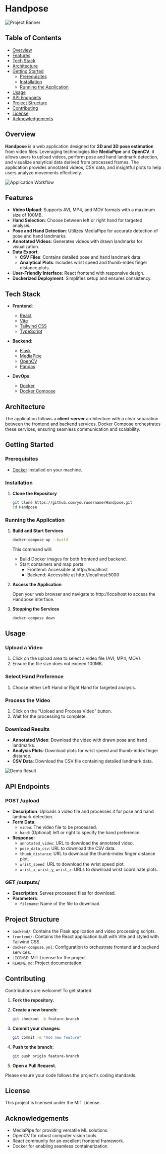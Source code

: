 # Handpose

![Project Banner](frontend/public/hand.svg)

## Table of Contents

- [Overview](#overview)
- [Features](#features)
- [Tech Stack](#tech-stack)
- [Architecture](#architecture)
- [Getting Started](#getting-started)
    - [Prerequisites](#prerequisites)
    - [Installation](#installation)
    - [Running the Application](#running-the-application)
- [Usage](#usage)
- [API Endpoints](#api-endpoints)
- [Project Structure](#project-structure)
- [Contributing](#contributing)
- [License](#license)
- [Acknowledgements](#acknowledgements)

## Overview

**Handpose** is a web application designed for **2D and 3D pose estimation** from video files. Leveraging technologies like **MediaPipe** and **OpenCV**, it allows users to upload videos, perform pose and hand landmark detection, and visualize analytical data derived from processed frames. The application provides annotated videos, CSV data, and insightful plots to help users analyze movements effectively.

![Application Workflow](Images/demo.png)

## Features

- **Video Upload**: Supports AVI, MP4, and MOV formats with a maximum size of 100MB.
- **Hand Selection**: Choose between left or right hand for targeted analysis.
- **Pose and Hand Detection**: Utilizes MediaPipe for accurate detection of pose and hand landmarks.
- **Annotated Videos**: Generates videos with drawn landmarks for visualization.
- **Data Export**:
    - **CSV Files**: Contains detailed pose and hand landmark data.
    - **Analytical Plots**: Includes wrist speed and thumb-index finger distance plots.
- **User-Friendly Interface**: React frontend with responsive design.
- **Dockerized Deployment**: Simplifies setup and ensures consistency.

## Tech Stack

- **Frontend**:
    - [React](https://reactjs.org/)
    - [Vite](https://vitejs.dev/)
    - [Tailwind CSS](https://tailwindcss.com/)
    - [TypeScript](https://www.typescriptlang.org/)

- **Backend**:
    - [Flask](https://flask.palletsprojects.com/)
    - [MediaPipe](https://mediapipe.dev/)
    - [OpenCV](https://opencv.org/)
    - [Pandas](https://pandas.pydata.org/)

- **DevOps**:
    - [Docker](https://www.docker.com/)
    - [Docker Compose](https://docs.docker.com/compose/)

## Architecture

The application follows a **client-server** architecture with a clear separation between the frontend and backend services. Docker Compose orchestrates these services, ensuring seamless communication and scalability.

## Getting Started

### Prerequisites

- [Docker](https://www.docker.com/get-started) installed on your machine.

### Installation

1. **Clone the Repository**

     ```bash
     git clone https://github.com/yourusername/Handpose.git
     cd Handpose
     ```

### Running the Application

1. **Build and Start Services**

     ```bash
     docker-compose up --build
     ```

     This command will:
     - Build Docker images for both frontend and backend.
     - Start containers and map ports:
         - Frontend: Accessible at http://localhost
         - Backend: Accessible at http://localhost:5000

2. **Access the Application**

     Open your web browser and navigate to http://localhost to access the Handpose interface.

3. **Stopping the Services**

     ```bash
     docker-compose down
     ```

## Usage

### Upload a Video

1. Click on the upload area to select a video file (AVI, MP4, MOV).
2. Ensure the file size does not exceed 100MB.

### Select Hand Preference

1. Choose either Left Hand or Right Hand for targeted analysis.

### Process the Video

1. Click on the "Upload and Process Video" button.
2. Wait for the processing to complete.

### Download Results

- **Annotated Video**: Download the video with drawn pose and hand landmarks.
- **Analysis Plots**: Download plots for wrist speed and thumb-index finger distance.
- **CSV Data**: Download the CSV file containing detailed landmark data.

![Demo Result](Images/demo_result.png)

## API Endpoints

### POST /upload

- **Description**: Uploads a video file and processes it for pose and hand landmark detection.
- **Form Data**:
    - `video`: The video file to be processed.
    - `hand`: (Optional) left or right to specify the hand preference.
- **Response**:
    - `annotated_video`: URL to download the annotated video.
    - `pose_data_csv`: URL to download the CSV data.
    - `thumb_distance`: URL to download the thumb-index finger distance plot.
    - `wrist_speed`: URL to download the wrist speed plot.
    - `wrist_x`, `wrist_y`, `wrist_z`: URLs to download wrist coordinate plots.

### GET /outputs/<filename>

- **Description**: Serves processed files for download.
- **Parameters**:
    - `filename`: Name of the file to download.

## Project Structure

- `backend/`: Contains the Flask application and video processing scripts.
- `frontend/`: Contains the React application built with Vite and styled with Tailwind CSS.
- `docker-compose.yml`: Configuration to orchestrate frontend and backend services.
- `LICENSE`: MIT License for the project.
- `README.md`: Project documentation.

## Contributing

Contributions are welcome! To get started:

1. **Fork the repository.**
2. **Create a new branch:**

     ```bash
     git checkout -b feature-branch
     ```

3. **Commit your changes:**

     ```bash
     git commit -m "Add new feature"
     ```

4. **Push to the branch:**

     ```bash
     git push origin feature-branch
     ```

5. **Open a Pull Request.**

Please ensure your code follows the project's coding standards.

## License

This project is licensed under the MIT License.

## Acknowledgements

- MediaPipe for providing versatile ML solutions.
- OpenCV for robust computer vision tools.
- React community for an excellent frontend framework.
- Docker for enabling seamless containerization.